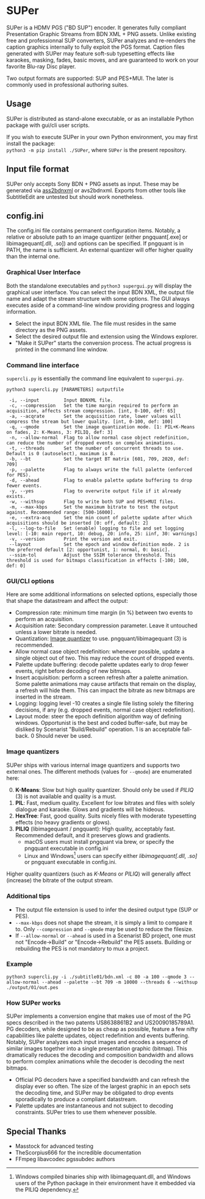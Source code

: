 # SUPer
SUPer is a HDMV PGS ("BD SUP") encoder. It generates fully compliant Presentation Graphic Streams from BDN XML + PNG assets.
Unlike existing free and professionnal SUP converters, SUPer analyzes and re-renders the caption graphics internally to fully exploit the PGS format. Caption files generated with SUPer may feature soft-sub typesetting effects like karaokes, masking, fades, basic moves, and are guaranteed to work on your favorite Blu-ray Disc player.

Two output formats are supported: SUP and PES+MUI. The later is commonly used in professional authoring suites.

## Usage
SUPer is distributed as stand-alone executable, or as an installable Python package with gui/cli user scripts.

If you wish to execute SUPer in your own Python environment, you may first install the package:<br/>
`python3 -m pip install ./SUPer`,  where `SUPer` is the present repository.

## Input file format
SUPer only accepts Sony BDN + PNG assets as input. These may be generated via [ass2bdnxml](https://github.com/cubicibo/ass2bdnxml) or avs2bdnxml. Exports from other tools like SubtitleEdit are untested but should work nonetheless.

## config.ini
The config.ini file contains permanent configuration items. Notably, a relative or absolute path to an image quantizer (either pngquant[.exe] or libimagequant[.dll, .so]) and options can be specified. If pngquant is in PATH, the name is sufficient. An external quantizer will offer higher quality than the internal one.

### Graphical User Interface
Both the standalone executables and `python3 supergui.py` will display the graphical user interface. You can select the input BDN XML, the output file name and adapt the stream structure with some options. The GUI always executes aside of a command-line window providing progress and logging information.

- Select the input BDN XML file. The file must resides in the same directory as the PNG assets.
- Select the desired output file and extension using the Windows explorer.
- "Make it SUPer" starts the conversion process. The actual progress is printed in the command line window.

### Command line interface
`supercli.py` is essentially the command line equivalent to `supergui.py`. 

`python3 supercli.py [PARAMETERS] outputfile`

```
 -i, --input         Input BDNXML file.
 -c, --compression   Set the time margin required to perform an acquisition, affects stream compression. [int, 0-100, def: 65]
 -a, --acqrate       Set the acquisition rate, lower values will compress the stream but lower quality. [int, 0-100, def: 100]
 -q, --qmode         Set the image quantization mode. [1: PIL+K-Means on fades, 2: K-Means, 3: PILIQ, def: 3]
 -n, --allow-normal  Flag to allow normal case object redefinition, can reduce the number of dropped events on complex animations.
 -t, --threads       Set the number of concurrent threads to use. Default is 0 (autoselect), maximum is 8.
 -b, --bt            Set the target BT matrix [601, 709, 2020, def: 709]
 -p, --palette       Flag to always write the full palette (enforced for PES).
 -d, --ahead         Flag to enable palette update buffering to drop fewer events.
 -y, --yes           Flag to overwrite output file if it already exists.
 -w, --withsup       Flag to write both SUP and PES+MUI files.
 -m, --max-kbps      Set the maximum bitrate to test the output against. Recommended range: [500-16000].
 -e, --extra-acq     Set the min count of palette update after which acquisitions should be inserted [0: off, default: 2]
 -l, --log-to-file   Set (enable) logging to file and set logging level: [-10: main report, 10: debug, 20: info, 25: iinf, 30: warnings]
 -v, --version       Print the version and exit.
 --layout            Set the epoch and window definition mode. 2 is the preferred default [2: opportunist, 1: normal, 0: basic].
 --ssim-tol          Adjust the SSIM tolerance threshold. This threshold is used for bitmaps classification in effects [-100; 100, def: 0] 
```

### GUI/CLI options
Here are some additional informations on selected options, especially those that shape the datastream and affect the output:
- Compression rate: minimum time margin (in %) between two events to perform an acquisition.
- Acquisition rate: Secondary compression parameter. Leave it untouched unless a lower bitrate is needed.
- Quantization: [Image quantizer](#image-quantizers) to use. pngquant/libimagequant (3) is recommended.
- Allow normal case object redefinition: whenever possible, update a single object out of two. This may reduce the count of dropped events.
- Palette update buffering: decode palette updates early to drop fewer events, right before decoding of new bitmaps.
- Insert acquisition: perform a screen refresh after a palette animation. Some palette animations may cause artifacts that remain on the display, a refresh will hide them. This can impact the bitrate as new bitmaps are inserted in the stream.
- Logging: logging level -10 creates a single file listing solely the filtering decisions, if any (e.g. dropped events, normal case object redefinition).
- Layout mode: steer the epoch definition algorithm way of defining windows. Opportunist is the best and coded buffer-safe, but may be disliked by Scenarist "Build/Rebuild" operation. 1 is an acceptable fall-back. 0 Should never be used.

### Image quantizers
SUPer ships with various internal image quantizers and supports two external ones. The different methods (values for `--qmode`) are enumerated here:

0. **K-Means**: Slow but high quality quantizer. Should only be used if *PILIQ* (3) is not available and quality is a must.
1. **PIL**: Fast, medium quality. Excellent for low bitrates and files with solely dialogue and karaoke. Glows and gradients will be hideous.
2. **HexTree**: Fast, good quality. Suits nicely files with moderate typesetting effects (no heavy gradients or glows).
3. **PILIQ** (libimagequant / pngquant): High quality, acceptably fast. Recommended default, and it preserves glows and gradients.
    - macOS users must install pngquant via brew, or specify the pngquant executable in config.ini
    - Linux and Windows[^1] users can specify either *libimagequant[.dll, .so]* or pngquant executable in config.ini.

Higher quality quantizers (such as *K-Means* or *PILIQ*) will generally affect (increase) the bitrate of the output stream.

[^1]: Windows compiled binaries ship with libimagequant.dll, and Windows users of the Python package in their environment have it embedded via the PILIQ dependency.

### Additional tips  
- The output file extension is used to infer the desired output type (SUP or PES).
- `--max-kbps` does not shape the stream, it is simply a limit to compare it to. Only `--compression` and `--qmode` may be used to reduce the filesize.
- If `--allow-normal` or `--ahead` is used in a Scenarist BD project, one must not "Encode->Build" or "Encode->Rebuild" the PES assets. Building or rebuilding the PES is not mandatory to mux a project.

### Example
`python3 supercli.py -i ./subtitle01/bdn.xml -c 80 -a 100 --qmode 3 --allow-normal --ahead --palette --bt 709 -m 10000 --threads 6 --withsup ./output/01/out.pes`

### How SUPer works
SUPer implements a conversion engine that makes use of most of the PG specs described in the two patents US8638861B2 and US20090185789A1. PG decoders, while designed to be as cheap as possible, feature a few nifty capabilities like palette updates, object redefinition and events buffering. Notably, SUPer analyzes each input images and encodes a sequence of similar images together into a single presentation graphic (bitmap). This dramatically reduces the decoding and composition bandwidth and allows to perform complex animations while the decoder is decoding the next bitmaps.

- Official PG decoders have a specified bandwidth and can refresh the display ever so often. The size of the largest graphic in an epoch sets the decoding time, and SUPer may be obligated to drop events sporadically to produce a compliant datastream.
- Palette updates are instantaneous and not subject to decoding constraints. SUPer tries to use them whenever possible.

## Special Thanks
- Masstock for advanced testing
- TheScorpius666 for the incredible documentation
- FFmpeg libavcodec pgssubdec authors
